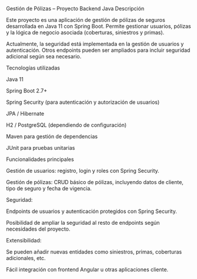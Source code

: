 Gestión de Pólizas – Proyecto Backend Java
Descripción

Este proyecto es una aplicación de gestión de pólizas de seguros desarrollada en Java 11 con Spring Boot. Permite gestionar usuarios, pólizas y la lógica de negocio asociada (coberturas, siniestros y primas).

Actualmente, la seguridad está implementada en la gestión de usuarios y autenticación. Otros endpoints pueden ser ampliados para incluir seguridad adicional según sea necesario.

Tecnologías utilizadas

Java 11

Spring Boot 2.7+

Spring Security (para autenticación y autorización de usuarios)

JPA / Hibernate

H2 / PostgreSQL (dependiendo de configuración)

Maven para gestión de dependencias

JUnit para pruebas unitarias

Funcionalidades principales

Gestión de usuarios: registro, login y roles con Spring Security.

Gestión de pólizas: CRUD básico de pólizas, incluyendo datos de cliente, tipo de seguro y fecha de vigencia.

Seguridad:

Endpoints de usuarios y autenticación protegidos con Spring Security.

Posibilidad de ampliar la seguridad al resto de endpoints según necesidades del proyecto.

Extensibilidad:

Se pueden añadir nuevas entidades como siniestros, primas, coberturas adicionales, etc.

Fácil integración con frontend Angular u otras aplicaciones cliente.
